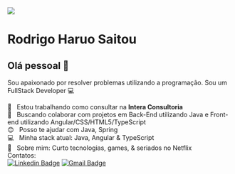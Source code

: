 
<img width="auto" src="https://github.com/haruo-hub/haruo-hub/blob/master/banner.png">

# Rodrigo Haruo Saitou

## Olá pessoal 👋
Sou apaixonado por resolver problemas utilizando a programação.
Sou um FullStack Developer :computer:

 :rocket:  &nbsp; Estou trabalhando como consultar na **Intera Consultoria**
 <br/> :purple_heart: &nbsp; Buscando colaborar com projetos em Back-End utilizando Java e Front-end utilizando Angular/CSS/HTML5/TypeScript
 <br/> :blush: &nbsp; Posso te ajudar com Java, Spring
 <br/> :computer: &nbsp; Minha stack atual: Java, Angular & TypeScript
 <br/> 💬  &nbsp; Sobre mim: Curto tecnologias, games, & seriados no Netflix
 <br/> Contatos:
 <br/>
[![Linkedin Badge](https://img.shields.io/badge/-Haruo-blue?style=flat-square&logo=Linkedin&logoColor=white&link=https://www.linkedin.com/in/rodrigo-haruo-saitou/)](https://www.linkedin.com/in/rodrigo-haruo-saitou/) 
[![Gmail Badge](https://img.shields.io/badge/-cadastros.rhs@gmail.com-c14438?style=flat-square&logo=Gmail&logoColor=white&link=mailto:cadastros.rhs@gmail.com)](mailto:cadastros.rhs@gmail.com)
